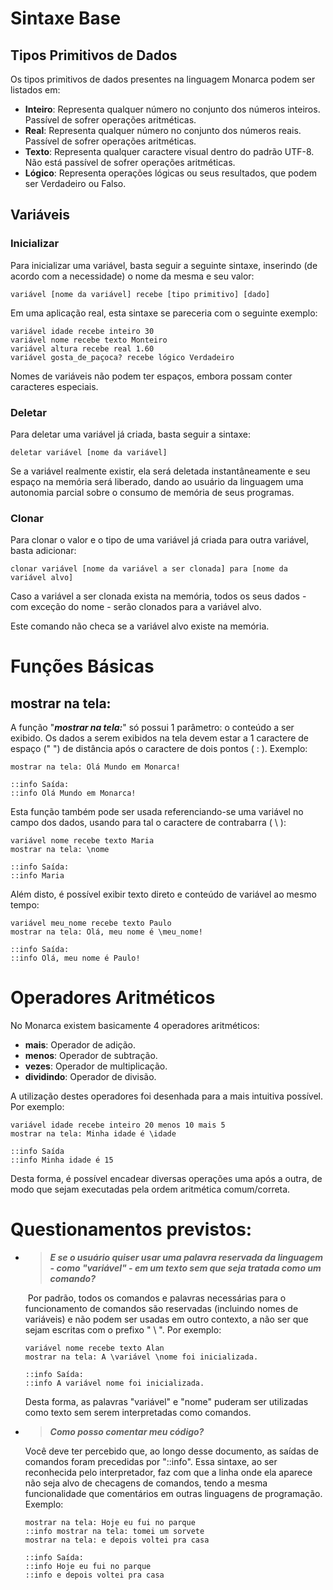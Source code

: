 # Sintaxe Base

## Tipos Primitivos de Dados

Os tipos primitivos de dados presentes na linguagem Monarca podem ser listados em:

* **Inteiro**: Representa qualquer número no conjunto dos números inteiros. Passível de sofrer operações aritméticas.
* **Real**: Representa qualquer número no conjunto dos números reais. Passível de sofrer operações aritméticas.
* **Texto**: Representa qualquer caractere visual dentro do padrão UTF-8. Não está passível de sofrer operações aritméticas.
* **Lógico**: Representa operações lógicas ou seus resultados, que podem ser Verdadeiro ou Falso.

## Variáveis
### Inicializar
Para inicializar uma variável, basta seguir a seguinte sintaxe, inserindo (de acordo com a necessidade) o nome da mesma e seu valor:

```
variável [nome da variável] recebe [tipo primitivo] [dado]
```

Em uma aplicação real, esta sintaxe se pareceria com o seguinte exemplo:

```
variável idade recebe inteiro 30
variável nome recebe texto Monteiro
variável altura recebe real 1.60
variável gosta_de_paçoca? recebe lógico Verdadeiro
```

Nomes de variáveis não podem ter espaços, embora possam conter caracteres especiais.
### Deletar
Para deletar uma variável já criada, basta seguir a sintaxe:
```
deletar variável [nome da variável]
```
Se a variável realmente existir, ela será deletada instantâneamente e seu espaço na memória será liberado, dando ao usuário da linguagem uma autonomia parcial sobre o consumo de memória de seus programas.
### Clonar
Para clonar o valor e o tipo de uma variável já criada para outra variável, basta adicionar:
```
clonar variável [nome da variável a ser clonada] para [nome da variável alvo] 
```
Caso a variável a ser clonada exista na memória, todos os seus dados - com exceção do nome - serão clonados para a variável alvo.

Este comando não checa se a variável alvo existe na memória.
# Funções Básicas

## mostrar na tela:

A função "***mostrar na tela:***"  só possui 1 parâmetro: o conteúdo a ser exibido. Os dados a serem exibidos na tela devem estar a 1 caractere de espaço (" ") de distância após o caractere de dois pontos ( : ). Exemplo:

```
mostrar na tela: Olá Mundo em Monarca!

::info Saída:
::info Olá Mundo em Monarca!
```

Esta função também pode ser usada referenciando-se uma variável no campo dos dados, usando para tal o caractere de contrabarra ( \ ):

```
variável nome recebe texto Maria
mostrar na tela: \nome

::info Saída:
::info Maria
```

Além disto, é possível exibir texto direto e conteúdo de variável ao mesmo tempo:

```
variável meu_nome recebe texto Paulo
mostrar na tela: Olá, meu nome é \meu_nome!

::info Saída:
::info Olá, meu nome é Paulo!
```

# Operadores Aritméticos

No Monarca existem basicamente 4 operadores aritméticos:

* **mais**: Operador de adição.
* **menos**: Operador de subtração.
* **vezes**: Operador de multiplicação.
* **dividindo**: Operador de divisão.

A utilização destes operadores foi desenhada para a mais intuitiva possível. Por exemplo:

```
variável idade recebe inteiro 20 menos 10 mais 5
mostrar na tela: Minha idade é \idade

::info Saída
::info Minha idade é 15
```

Desta forma, é possível encadear diversas operações uma após a outra, de modo que sejam executadas pela ordem aritmética comum/correta.

# Questionamentos previstos:

* > ***E se o usuário quiser usar uma palavra reservada da linguagem - como "variável" - em um texto sem que seja tratada como um comando?***

  ​	Por padrão, todos os comandos e palavras necessárias para o funcionamento de comandos são reservadas (incluindo nomes de variáveis) e não podem ser usadas em outro contexto, a não ser que sejam escritas com o prefixo " \ ". Por exemplo:

  ```
  variável nome recebe texto Alan
  mostrar na tela: A \variável \nome foi inicializada.
  
  ::info Saída:
  ::info A variável nome foi inicializada.
  ```

  Desta forma, as palavras "variável" e "nome" puderam ser utilizadas como texto sem serem interpretadas como comandos.

* > ***Como posso comentar meu código?***

    Você deve ter percebido que, ao longo desse documento, as saídas de comandos foram precedidas por "::info". Essa sintaxe, ao ser reconhecida pelo interpretador, faz com que a linha onde ela aparece não seja alvo de checagens de comandos, tendo a mesma funcionalidade que comentários em outras linguagens de programação.
    Exemplo:
  ```
  mostrar na tela: Hoje eu fui no parque
  ::info mostrar na tela: tomei um sorvete
  mostrar na tela: e depois voltei pra casa

  ::info Saída:
  ::info Hoje eu fui no parque
  ::info e depois voltei pra casa
  ```
